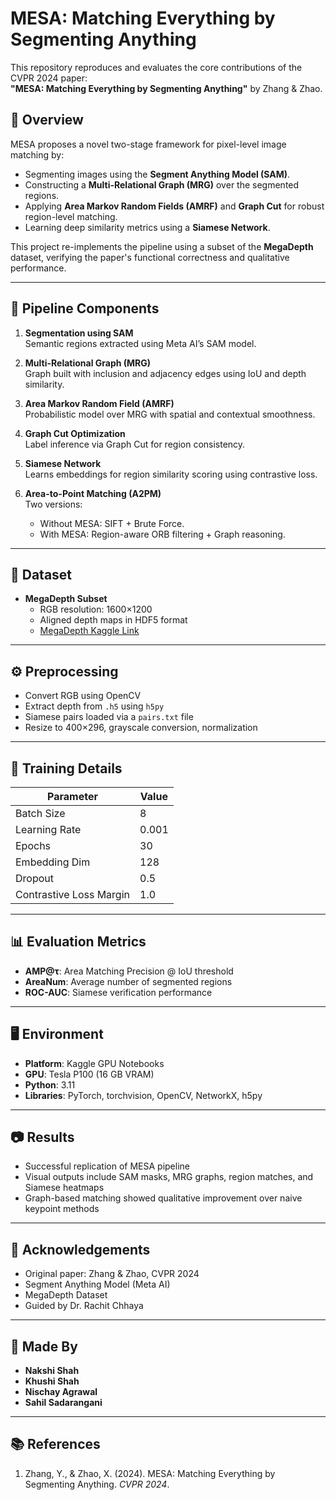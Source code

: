# MESA: Matching Everything by Segmenting Anything

This repository reproduces and evaluates the core contributions of the CVPR 2024 paper:  
**"MESA: Matching Everything by Segmenting Anything"** by Zhang & Zhao.

## 📌 Overview

MESA proposes a novel two-stage framework for pixel-level image matching by:
- Segmenting images using the **Segment Anything Model (SAM)**.
- Constructing a **Multi-Relational Graph (MRG)** over the segmented regions.
- Applying **Area Markov Random Fields (AMRF)** and **Graph Cut** for robust region-level matching.
- Learning deep similarity metrics using a **Siamese Network**.

This project re-implements the pipeline using a subset of the **MegaDepth** dataset, verifying the paper's functional correctness and qualitative performance.

---

## 🔧 Pipeline Components

1. **Segmentation using SAM**  
   Semantic regions extracted using Meta AI’s SAM model.

2. **Multi-Relational Graph (MRG)**  
   Graph built with inclusion and adjacency edges using IoU and depth similarity.

3. **Area Markov Random Field (AMRF)**  
   Probabilistic model over MRG with spatial and contextual smoothness.

4. **Graph Cut Optimization**  
   Label inference via Graph Cut for region consistency.

5. **Siamese Network**  
   Learns embeddings for region similarity scoring using contrastive loss.

6. **Area-to-Point Matching (A2PM)**  
   Two versions:
   - Without MESA: SIFT + Brute Force.
   - With MESA: Region-aware ORB filtering + Graph reasoning.

---

## 📂 Dataset

- **MegaDepth Subset**  
  - RGB resolution: 1600×1200  
  - Aligned depth maps in HDF5 format  
  - [MegaDepth Kaggle Link](https://www.kaggle.com/datasets/kashiwaba/megadepth-v1-p2)

---

## ⚙️ Preprocessing

- Convert RGB using OpenCV
- Extract depth from `.h5` using `h5py`
- Siamese pairs loaded via a `pairs.txt` file
- Resize to 400×296, grayscale conversion, normalization

---

## 🧪 Training Details

| Parameter              | Value        |
|------------------------|--------------|
| Batch Size             | 8            |
| Learning Rate          | 0.001        |
| Epochs                 | 30           |
| Embedding Dim          | 128          |
| Dropout                | 0.5          |
| Contrastive Loss Margin| 1.0          |

---

## 📊 Evaluation Metrics

- **AMP@τ**: Area Matching Precision @ IoU threshold  
- **AreaNum**: Average number of segmented regions  
- **ROC-AUC**: Siamese verification performance

---

## 🖥️ Environment

- **Platform**: Kaggle GPU Notebooks  
- **GPU**: Tesla P100 (16 GB VRAM)  
- **Python**: 3.11  
- **Libraries**: PyTorch, torchvision, OpenCV, NetworkX, h5py

---

## 📷 Results

- Successful replication of MESA pipeline
- Visual outputs include SAM masks, MRG graphs, region matches, and Siamese heatmaps
- Graph-based matching showed qualitative improvement over naive keypoint methods

---

## 🙏 Acknowledgements

- Original paper: Zhang & Zhao, CVPR 2024  
- Segment Anything Model (Meta AI)  
- MegaDepth Dataset  
- Guided by Dr. Rachit Chhaya

---

## 👥 Made By

- **Nakshi Shah**
- **Khushi Shah**
- **Nischay Agrawal**
- **Sahil Sadarangani**

---

## 📚 References

1. Zhang, Y., & Zhao, X. (2024). MESA: Matching Everything by Segmenting Anything. *CVPR 2024*.
